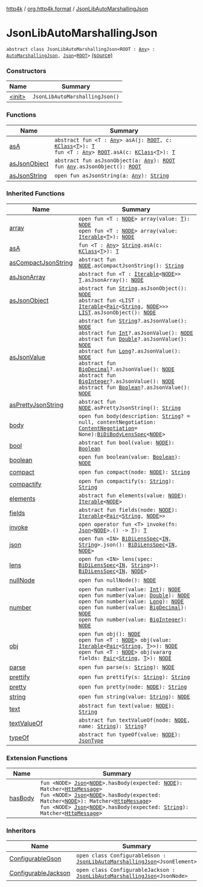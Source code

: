 [http4k](../../index.md) / [org.http4k.format](../index.md) / [JsonLibAutoMarshallingJson](./index.md)

# JsonLibAutoMarshallingJson

`abstract class JsonLibAutoMarshallingJson<ROOT : `[`Any`](https://kotlinlang.org/api/latest/jvm/stdlib/kotlin/-any/index.html)`> : `[`AutoMarshallingJson`](../-auto-marshalling-json/index.md)`, `[`Json`](../-json/index.md)`<`[`ROOT`](index.md#ROOT)`>` [(source)](https://github.com/http4k/http4k/blob/master/http4k-core/src/main/kotlin/org/http4k/format/AutoMarshallingJson.kt#L15)

### Constructors

| Name | Summary |
|---|---|
| [&lt;init&gt;](-init-.md) | `JsonLibAutoMarshallingJson()` |

### Functions

| Name | Summary |
|---|---|
| [asA](as-a.md) | `abstract fun <T : `[`Any`](https://kotlinlang.org/api/latest/jvm/stdlib/kotlin/-any/index.html)`> asA(j: `[`ROOT`](index.md#ROOT)`, c: `[`KClass`](https://kotlinlang.org/api/latest/jvm/stdlib/kotlin.reflect/-k-class/index.html)`<`[`T`](as-a.md#T)`>): `[`T`](as-a.md#T)<br>`fun <T : `[`Any`](https://kotlinlang.org/api/latest/jvm/stdlib/kotlin/-any/index.html)`> `[`ROOT`](index.md#ROOT)`.asA(c: `[`KClass`](https://kotlinlang.org/api/latest/jvm/stdlib/kotlin.reflect/-k-class/index.html)`<`[`T`](as-a.md#T)`>): `[`T`](as-a.md#T) |
| [asJsonObject](as-json-object.md) | `abstract fun asJsonObject(a: `[`Any`](https://kotlinlang.org/api/latest/jvm/stdlib/kotlin/-any/index.html)`): `[`ROOT`](index.md#ROOT)<br>`fun `[`Any`](https://kotlinlang.org/api/latest/jvm/stdlib/kotlin/-any/index.html)`.asJsonObject(): `[`ROOT`](index.md#ROOT) |
| [asJsonString](as-json-string.md) | `open fun asJsonString(a: `[`Any`](https://kotlinlang.org/api/latest/jvm/stdlib/kotlin/-any/index.html)`): `[`String`](https://kotlinlang.org/api/latest/jvm/stdlib/kotlin/-string/index.html) |

### Inherited Functions

| Name | Summary |
|---|---|
| [array](../-json/array.md) | `open fun <T : `[`NODE`](../-json/index.md#NODE)`> array(value: `[`T`](../-json/array.md#T)`): `[`NODE`](../-json/index.md#NODE)<br>`open fun <T : `[`NODE`](../-json/index.md#NODE)`> array(value: `[`Iterable`](https://kotlinlang.org/api/latest/jvm/stdlib/kotlin.collections/-iterable/index.html)`<`[`T`](../-json/array.md#T)`>): `[`NODE`](../-json/index.md#NODE) |
| [asA](../-auto-marshalling-json/as-a.md) | `fun <T : `[`Any`](https://kotlinlang.org/api/latest/jvm/stdlib/kotlin/-any/index.html)`> `[`String`](https://kotlinlang.org/api/latest/jvm/stdlib/kotlin/-string/index.html)`.asA(c: `[`KClass`](https://kotlinlang.org/api/latest/jvm/stdlib/kotlin.reflect/-k-class/index.html)`<`[`T`](../-auto-marshalling-json/as-a.md#T)`>): `[`T`](../-auto-marshalling-json/as-a.md#T) |
| [asCompactJsonString](../-json/as-compact-json-string.md) | `abstract fun `[`NODE`](../-json/index.md#NODE)`.asCompactJsonString(): `[`String`](https://kotlinlang.org/api/latest/jvm/stdlib/kotlin/-string/index.html) |
| [asJsonArray](../-json/as-json-array.md) | `abstract fun <T : `[`Iterable`](https://kotlinlang.org/api/latest/jvm/stdlib/kotlin.collections/-iterable/index.html)`<`[`NODE`](../-json/index.md#NODE)`>> `[`T`](../-json/as-json-array.md#T)`.asJsonArray(): `[`NODE`](../-json/index.md#NODE) |
| [asJsonObject](../-json/as-json-object.md) | `abstract fun `[`String`](https://kotlinlang.org/api/latest/jvm/stdlib/kotlin/-string/index.html)`.asJsonObject(): `[`NODE`](../-json/index.md#NODE)<br>`abstract fun <LIST : `[`Iterable`](https://kotlinlang.org/api/latest/jvm/stdlib/kotlin.collections/-iterable/index.html)`<`[`Pair`](https://kotlinlang.org/api/latest/jvm/stdlib/kotlin/-pair/index.html)`<`[`String`](https://kotlinlang.org/api/latest/jvm/stdlib/kotlin/-string/index.html)`, `[`NODE`](../-json/index.md#NODE)`>>> `[`LIST`](../-json/as-json-object.md#LIST)`.asJsonObject(): `[`NODE`](../-json/index.md#NODE) |
| [asJsonValue](../-json/as-json-value.md) | `abstract fun `[`String`](https://kotlinlang.org/api/latest/jvm/stdlib/kotlin/-string/index.html)`?.asJsonValue(): `[`NODE`](../-json/index.md#NODE)<br>`abstract fun `[`Int`](https://kotlinlang.org/api/latest/jvm/stdlib/kotlin/-int/index.html)`?.asJsonValue(): `[`NODE`](../-json/index.md#NODE)<br>`abstract fun `[`Double`](https://kotlinlang.org/api/latest/jvm/stdlib/kotlin/-double/index.html)`?.asJsonValue(): `[`NODE`](../-json/index.md#NODE)<br>`abstract fun `[`Long`](https://kotlinlang.org/api/latest/jvm/stdlib/kotlin/-long/index.html)`?.asJsonValue(): `[`NODE`](../-json/index.md#NODE)<br>`abstract fun `[`BigDecimal`](http://docs.oracle.com/javase/6/docs/api/java/math/BigDecimal.html)`?.asJsonValue(): `[`NODE`](../-json/index.md#NODE)<br>`abstract fun `[`BigInteger`](http://docs.oracle.com/javase/6/docs/api/java/math/BigInteger.html)`?.asJsonValue(): `[`NODE`](../-json/index.md#NODE)<br>`abstract fun `[`Boolean`](https://kotlinlang.org/api/latest/jvm/stdlib/kotlin/-boolean/index.html)`?.asJsonValue(): `[`NODE`](../-json/index.md#NODE) |
| [asPrettyJsonString](../-json/as-pretty-json-string.md) | `abstract fun `[`NODE`](../-json/index.md#NODE)`.asPrettyJsonString(): `[`String`](https://kotlinlang.org/api/latest/jvm/stdlib/kotlin/-string/index.html) |
| [body](../-json/body.md) | `open fun body(description: `[`String`](https://kotlinlang.org/api/latest/jvm/stdlib/kotlin/-string/index.html)`? = null, contentNegotiation: `[`ContentNegotiation`](../../org.http4k.lens/-content-negotiation/index.md)` = None): `[`BiDiBodyLensSpec`](../../org.http4k.lens/-bi-di-body-lens-spec/index.md)`<`[`NODE`](../-json/index.md#NODE)`>` |
| [bool](../-json/bool.md) | `abstract fun bool(value: `[`NODE`](../-json/index.md#NODE)`): `[`Boolean`](https://kotlinlang.org/api/latest/jvm/stdlib/kotlin/-boolean/index.html) |
| [boolean](../-json/boolean.md) | `open fun boolean(value: `[`Boolean`](https://kotlinlang.org/api/latest/jvm/stdlib/kotlin/-boolean/index.html)`): `[`NODE`](../-json/index.md#NODE) |
| [compact](../-json/compact.md) | `open fun compact(node: `[`NODE`](../-json/index.md#NODE)`): `[`String`](https://kotlinlang.org/api/latest/jvm/stdlib/kotlin/-string/index.html) |
| [compactify](../-json/compactify.md) | `open fun compactify(s: `[`String`](https://kotlinlang.org/api/latest/jvm/stdlib/kotlin/-string/index.html)`): `[`String`](https://kotlinlang.org/api/latest/jvm/stdlib/kotlin/-string/index.html) |
| [elements](../-json/elements.md) | `abstract fun elements(value: `[`NODE`](../-json/index.md#NODE)`): `[`Iterable`](https://kotlinlang.org/api/latest/jvm/stdlib/kotlin.collections/-iterable/index.html)`<`[`NODE`](../-json/index.md#NODE)`>` |
| [fields](../-json/fields.md) | `abstract fun fields(node: `[`NODE`](../-json/index.md#NODE)`): `[`Iterable`](https://kotlinlang.org/api/latest/jvm/stdlib/kotlin.collections/-iterable/index.html)`<`[`Pair`](https://kotlinlang.org/api/latest/jvm/stdlib/kotlin/-pair/index.html)`<`[`String`](https://kotlinlang.org/api/latest/jvm/stdlib/kotlin/-string/index.html)`, `[`NODE`](../-json/index.md#NODE)`>>` |
| [invoke](../-json/invoke.md) | `open operator fun <T> invoke(fn: `[`Json`](../-json/index.md)`<`[`NODE`](../-json/index.md#NODE)`>.() -> `[`T`](../-json/invoke.md#T)`): `[`T`](../-json/invoke.md#T) |
| [json](../-json/json.md) | `open fun <IN> `[`BiDiLensSpec`](../../org.http4k.lens/-bi-di-lens-spec/index.md)`<`[`IN`](../-json/json.md#IN)`, `[`String`](https://kotlinlang.org/api/latest/jvm/stdlib/kotlin/-string/index.html)`>.json(): `[`BiDiLensSpec`](../../org.http4k.lens/-bi-di-lens-spec/index.md)`<`[`IN`](../-json/json.md#IN)`, `[`NODE`](../-json/index.md#NODE)`>` |
| [lens](../-json/lens.md) | `open fun <IN> lens(spec: `[`BiDiLensSpec`](../../org.http4k.lens/-bi-di-lens-spec/index.md)`<`[`IN`](../-json/lens.md#IN)`, `[`String`](https://kotlinlang.org/api/latest/jvm/stdlib/kotlin/-string/index.html)`>): `[`BiDiLensSpec`](../../org.http4k.lens/-bi-di-lens-spec/index.md)`<`[`IN`](../-json/lens.md#IN)`, `[`NODE`](../-json/index.md#NODE)`>` |
| [nullNode](../-json/null-node.md) | `open fun nullNode(): `[`NODE`](../-json/index.md#NODE) |
| [number](../-json/number.md) | `open fun number(value: `[`Int`](https://kotlinlang.org/api/latest/jvm/stdlib/kotlin/-int/index.html)`): `[`NODE`](../-json/index.md#NODE)<br>`open fun number(value: `[`Double`](https://kotlinlang.org/api/latest/jvm/stdlib/kotlin/-double/index.html)`): `[`NODE`](../-json/index.md#NODE)<br>`open fun number(value: `[`Long`](https://kotlinlang.org/api/latest/jvm/stdlib/kotlin/-long/index.html)`): `[`NODE`](../-json/index.md#NODE)<br>`open fun number(value: `[`BigDecimal`](http://docs.oracle.com/javase/6/docs/api/java/math/BigDecimal.html)`): `[`NODE`](../-json/index.md#NODE)<br>`open fun number(value: `[`BigInteger`](http://docs.oracle.com/javase/6/docs/api/java/math/BigInteger.html)`): `[`NODE`](../-json/index.md#NODE) |
| [obj](../-json/obj.md) | `open fun obj(): `[`NODE`](../-json/index.md#NODE)<br>`open fun <T : `[`NODE`](../-json/index.md#NODE)`> obj(value: `[`Iterable`](https://kotlinlang.org/api/latest/jvm/stdlib/kotlin.collections/-iterable/index.html)`<`[`Pair`](https://kotlinlang.org/api/latest/jvm/stdlib/kotlin/-pair/index.html)`<`[`String`](https://kotlinlang.org/api/latest/jvm/stdlib/kotlin/-string/index.html)`, `[`T`](../-json/obj.md#T)`>>): `[`NODE`](../-json/index.md#NODE)<br>`open fun <T : `[`NODE`](../-json/index.md#NODE)`> obj(vararg fields: `[`Pair`](https://kotlinlang.org/api/latest/jvm/stdlib/kotlin/-pair/index.html)`<`[`String`](https://kotlinlang.org/api/latest/jvm/stdlib/kotlin/-string/index.html)`, `[`T`](../-json/obj.md#T)`>): `[`NODE`](../-json/index.md#NODE) |
| [parse](../-json/parse.md) | `open fun parse(s: `[`String`](https://kotlinlang.org/api/latest/jvm/stdlib/kotlin/-string/index.html)`): `[`NODE`](../-json/index.md#NODE) |
| [prettify](../-json/prettify.md) | `open fun prettify(s: `[`String`](https://kotlinlang.org/api/latest/jvm/stdlib/kotlin/-string/index.html)`): `[`String`](https://kotlinlang.org/api/latest/jvm/stdlib/kotlin/-string/index.html) |
| [pretty](../-json/pretty.md) | `open fun pretty(node: `[`NODE`](../-json/index.md#NODE)`): `[`String`](https://kotlinlang.org/api/latest/jvm/stdlib/kotlin/-string/index.html) |
| [string](../-json/string.md) | `open fun string(value: `[`String`](https://kotlinlang.org/api/latest/jvm/stdlib/kotlin/-string/index.html)`): `[`NODE`](../-json/index.md#NODE) |
| [text](../-json/text.md) | `abstract fun text(value: `[`NODE`](../-json/index.md#NODE)`): `[`String`](https://kotlinlang.org/api/latest/jvm/stdlib/kotlin/-string/index.html) |
| [textValueOf](../-json/text-value-of.md) | `abstract fun textValueOf(node: `[`NODE`](../-json/index.md#NODE)`, name: `[`String`](https://kotlinlang.org/api/latest/jvm/stdlib/kotlin/-string/index.html)`): `[`String`](https://kotlinlang.org/api/latest/jvm/stdlib/kotlin/-string/index.html)`?` |
| [typeOf](../-json/type-of.md) | `abstract fun typeOf(value: `[`NODE`](../-json/index.md#NODE)`): `[`JsonType`](../-json-type/index.md) |

### Extension Functions

| Name | Summary |
|---|---|
| [hasBody](../../org.http4k.hamkrest/has-body.md) | `fun <NODE> `[`Json`](../-json/index.md)`<`[`NODE`](../../org.http4k.hamkrest/has-body.md#NODE)`>.hasBody(expected: `[`NODE`](../../org.http4k.hamkrest/has-body.md#NODE)`): Matcher<`[`HttpMessage`](../../org.http4k.core/-http-message/index.md)`>`<br>`fun <NODE> `[`Json`](../-json/index.md)`<`[`NODE`](../../org.http4k.hamkrest/has-body.md#NODE)`>.hasBody(expected: Matcher<`[`NODE`](../../org.http4k.hamkrest/has-body.md#NODE)`>): Matcher<`[`HttpMessage`](../../org.http4k.core/-http-message/index.md)`>`<br>`fun <NODE> `[`Json`](../-json/index.md)`<`[`NODE`](../../org.http4k.hamkrest/has-body.md#NODE)`>.hasBody(expected: `[`String`](https://kotlinlang.org/api/latest/jvm/stdlib/kotlin/-string/index.html)`): Matcher<`[`HttpMessage`](../../org.http4k.core/-http-message/index.md)`>` |

### Inheritors

| Name | Summary |
|---|---|
| [ConfigurableGson](../-configurable-gson/index.md) | `open class ConfigurableGson : `[`JsonLibAutoMarshallingJson`](./index.md)`<JsonElement>` |
| [ConfigurableJackson](../-configurable-jackson/index.md) | `open class ConfigurableJackson : `[`JsonLibAutoMarshallingJson`](./index.md)`<JsonNode>` |

